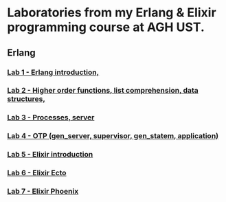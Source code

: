 # Laboratories from my Erlang & Elixir programming course at AGH UST.

## Erlang

### [Lab 1 - Erlang introduction,](https://github.com/wegorz13/Erlang_elixir_course/tree/master/src/lab1)

### [Lab 2 - Higher order functions, list comprehension, data structures,](https://github.com/wegorz13/Erlang_elixir_course/tree/master/src/lab2)

### [Lab 3 - Processes, server](https://github.com/wegorz13/Erlang_elixir_course/tree/master/src/lab3)

### [Lab 4 - OTP (gen_server, supervisor, gen_statem, application)](https://github.com/wegorz13/Erlang_elixir_course/tree/master/src/lab4)

### [Lab 5 - Elixir introduction](https://github.com/wegorz13/Erlang_elixir_course/tree/master/src/lab5)

### [Lab 6 - Elixir Ecto](https://github.com/wegorz13/Erlang_elixir_course/tree/master/src/lab6)

### [Lab 7 - Elixir Phoenix](https://github.com/wegorz13/Erlang_elixir_course/tree/master/src/pollutiondb)
